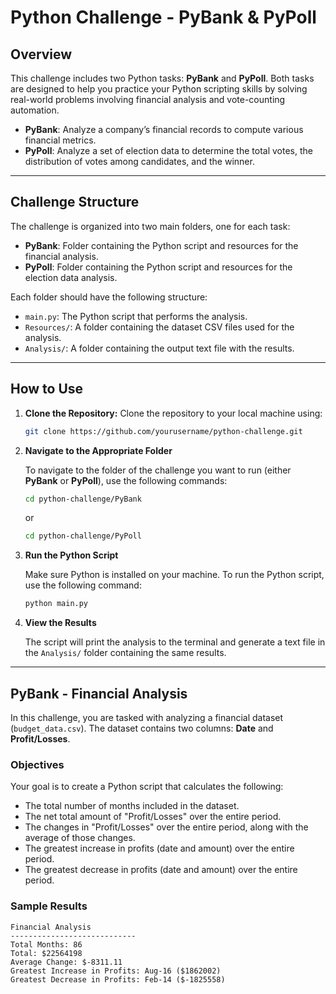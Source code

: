 # **Python Challenge - PyBank & PyPoll**

## **Overview**

This challenge includes two Python tasks: **PyBank** and **PyPoll**. Both tasks are designed to help you practice your Python scripting skills by solving real-world problems involving financial analysis and vote-counting automation.

- **PyBank**: Analyze a company’s financial records to compute various financial metrics.
- **PyPoll**: Analyze a set of election data to determine the total votes, the distribution of votes among candidates, and the winner.

---

## **Challenge Structure**

The challenge is organized into two main folders, one for each task:

- **PyBank**: Folder containing the Python script and resources for the financial analysis.
- **PyPoll**: Folder containing the Python script and resources for the election data analysis.

Each folder should have the following structure:
- `main.py`: The Python script that performs the analysis.
- `Resources/`: A folder containing the dataset CSV files used for the analysis.
- `Analysis/`: A folder containing the output text file with the results.

---

## **How to Use**

1. **Clone the Repository:**
   Clone the repository to your local machine using:
   ```bash
   git clone https://github.com/yourusername/python-challenge.git


2. **Navigate to the Appropriate Folder**

    To navigate to the folder of the challenge you want to run (either **PyBank** or **PyPoll**), use the following commands:

    ```bash
    cd python-challenge/PyBank
    ```

    or

    ```bash
    cd python-challenge/PyPoll
    ```

3. **Run the Python Script**

    Make sure Python is installed on your machine. To run the Python script, use the following command:

    ```bash
    python main.py
    ```

3. **View the Results**

    The script will print the analysis to the terminal and generate a text file in the `Analysis/` folder containing the same results.

---

## PyBank - Financial Analysis

In this challenge, you are tasked with analyzing a financial dataset (`budget_data.csv`). The dataset contains two columns: **Date** and **Profit/Losses**.

### Objectives

Your goal is to create a Python script that calculates the following:

- The total number of months included in the dataset.
- The net total amount of "Profit/Losses" over the entire period.
- The changes in "Profit/Losses" over the entire period, along with the average of those changes.
- The greatest increase in profits (date and amount) over the entire period.
- The greatest decrease in profits (date and amount) over the entire period.

### Sample Results

```plaintext
Financial Analysis
----------------------------
Total Months: 86
Total: $22564198
Average Change: $-8311.11
Greatest Increase in Profits: Aug-16 ($1862002)
Greatest Decrease in Profits: Feb-14 ($-1825558)
